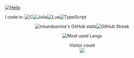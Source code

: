 [![Hello](https://img.shields.io/static/v1?label=&message=Hi+there!&color=e2e9ec)](https://github.com/mundusnine)
  
I code in: 
![C](https://img.shields.io/badge/c-%2300599C.svg?style=for-the-badge&logo=c&logoColor=white)![Julia](https://img.shields.io/badge/-Haxe-%23007ACC?style=for-the-badge&logo=haxe&logoColor=#EA8220)![Lua](https://img.shields.io/badge/lua-%232C2D72.svg?style=for-the-badge&logo=lua&logoColor=white)![TypeScript](https://img.shields.io/badge/typescript-%23007ACC.svg?style=for-the-badge&logo=typescript&logoColor=white)
<!---
<img src="https://img.shields.io/static/v1?label=&message=Hi+there!&color=e5289e" width="120" style="background-color:A7EA34;" >
-->

<div align="center" markdown="1">



![rmundusnine's GitHub stats](https://vercel-final-liard.vercel.app/api?username=mundusnine&hide_title=true&title_color=e2e9ec&icon_color=ef8539&bg_color=2b213a&show_icons=true&text_color=e5289e&border_color=e5289e&count_private=true&include_all_commits=true&card_width=446&show_icons=true&hide_border=false&disable_animations=false&locale=en)![GitHub Streak](https://github-readme-streak-stats.herokuapp.com?user=mundusnine&theme=synthwave&hide_border=false&=dracula&fire=e5289e&border=e5289e&sideLabels=e5289e&locale=en)    
   

![Most used Langs](https://vercel-final-liard.vercel.app/api/top-langs/?username=mundusnine&theme=synthwave&layout=compact&count_private=true&langs_count=20&card_width=446&icon_color=ef8539&hide_border=false&border_color=e5289e&disable_animations=false&locale=en)  
</div>




<div align="left" markdown="2">

<p align="center"> 
  Visitor count<br>
  <img src="https://profile-counter.glitch.me/mundusnine/count.svg" />
</p>
